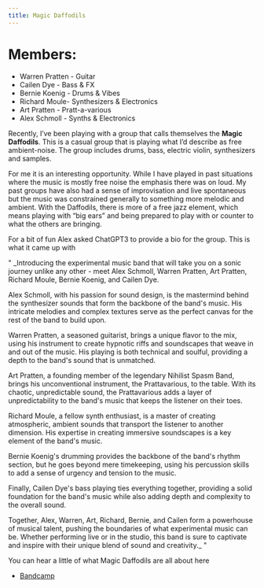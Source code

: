 ```yaml
---
title: Magic Daffodils
---
```


# Members:

* Warren Pratten - Guitar
* Cailen Dye - Bass & FX
* Bernie Koenig - Drums & Vibes
* Richard Moule- Synthesizers & Electronics 
* Art Pratten - Pratt-a-various
* Alex Schmoll - Synths & Electronics

Recently, I’ve been playing with a group that calls themselves the **Magic Daffodils**.  This is a casual group that is playing what I’d describe as free ambient-noise.  The group includes drums, bass, electric violin, synthesizers and samples. 

For me it is an interesting opportunity.  While I have played in past situations where the music is mostly free noise the emphasis there was on loud.  My past groups have also had a sense of improvisation and live spontaneous but the music was constrained generally to something more melodic and ambient.   With the Daffodils, there is more of a free jazz element, which means playing with “big ears” and being prepared to play with or counter to what the others are bringing. 

For a bit of fun Alex asked ChatGPT3 to provide a bio for the group.   This is what it came up with

" _Introducing the experimental music band that will take you on a sonic journey unlike any other - meet Alex Schmoll, Warren Pratten, Art Pratten, Richard Moule, Bernie Koenig, and Cailen Dye.

Alex Schmoll, with his passion for sound design, is the mastermind behind the synthesizer sounds that form the backbone of the band's music. His intricate melodies and complex textures serve as the perfect canvas for the rest of the band to build upon.

Warren Pratten, a seasoned guitarist, brings a unique flavor to the mix, using his instrument to create hypnotic riffs and soundscapes that weave in and out of the music. His playing is both technical and soulful, providing a depth to the band's sound that is unmatched.

Art Pratten, a founding member of the legendary Nihilist Spasm Band, brings his unconventional instrument, the Prattavarious, to the table. With its chaotic, unpredictable sound, the Prattavarious adds a layer of unpredictability to the band's music that keeps the listener on their toes.

Richard Moule, a fellow synth enthusiast, is a master of creating atmospheric, ambient sounds that transport the listener to another dimension. His expertise in creating immersive soundscapes is a key element of the band's music.

Bernie Koenig's drumming provides the backbone of the band's rhythm section, but he goes beyond mere timekeeping, using his percussion skills to add a sense of urgency and tension to the music.

Finally, Cailen Dye's bass playing ties everything together, providing a solid foundation for the band's music while also adding depth and complexity to the overall sound.

Together, Alex, Warren, Art, Richard, Bernie, and Cailen form a powerhouse of musical talent, pushing the boundaries of what experimental music can be. Whether performing live or in the studio, this band is sure to captivate and inspire with their unique blend of sound and creativity._ "

You can hear a little of what Magic Daffodils are all about here 
* [Bandcamp](https://magicdaffodils.bandcamp.com/)